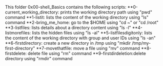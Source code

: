 This folder 0x00-shell_Basics contains the following scripts:
**0-current_working_directory: prints the working directory path using "pwd" command
**1-listit: lists the content of the working directory using "ls" command
**2-bring_me_home: go to the $HOME using "cd ~" or "cd /root"
**3-listfiles: lists details about a directory content using "ls -l"
**4-listmorefiles: lists the hidden files using "ls -al"
**5-listfilesdigitonly: lists the content of the working directory with group and user IDs using "ls -an"
**6-firstdirectory: create a new directory in /tmp using "mkdir /tmp/my-first-directory"
**7-movethatfile: move a file using "mv" command
**8-firstdelete: delete file using "rm" command
**9-firstdirdeletion:delete directory using "rmdir" command
